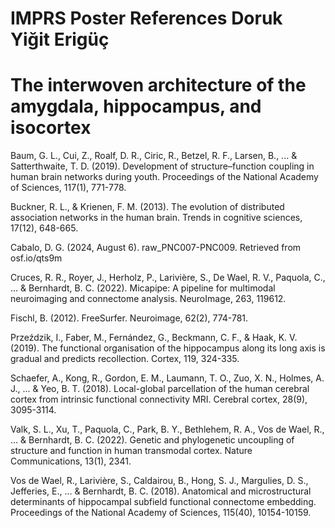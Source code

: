 # IMPRS Poster References Doruk Yiğit Erigüç

# The interwoven architecture of the amygdala, hippocampus, and isocortex


Baum, G. L., Cui, Z., Roalf, D. R., Ciric, R., Betzel, R. F., Larsen, B., ... & Satterthwaite, T. D. (2019). Development of structure–function coupling in human brain networks during youth. Proceedings of the National Academy of Sciences, 117(1), 771-778.

Buckner, R. L., & Krienen, F. M. (2013). The evolution of distributed association networks in the human brain. Trends in cognitive sciences, 17(12), 648-665.

Cabalo, D. G. (2024, August 6). raw_PNC007-PNC009. Retrieved from osf.io/qts9m

Cruces, R. R., Royer, J., Herholz, P., Larivière, S., De Wael, R. V., Paquola, C., ... & Bernhardt, B. C. (2022). Micapipe: A pipeline for multimodal neuroimaging and connectome analysis. NeuroImage, 263, 119612.

Fischl, B. (2012). FreeSurfer. Neuroimage, 62(2), 774-781.

Przeździk, I., Faber, M., Fernández, G., Beckmann, C. F., & Haak, K. V. (2019). The functional organisation of the hippocampus along its long axis is gradual and predicts recollection. Cortex, 119, 324-335.

Schaefer, A., Kong, R., Gordon, E. M., Laumann, T. O., Zuo, X. N., Holmes, A. J., ... & Yeo, B. T. (2018). Local-global parcellation of the human cerebral cortex from intrinsic functional connectivity MRI. Cerebral cortex, 28(9), 3095-3114.

Valk, S. L., Xu, T., Paquola, C., Park, B. Y., Bethlehem, R. A., Vos de Wael, R., ... & Bernhardt, B. C. (2022). Genetic and phylogenetic uncoupling of structure and function in human transmodal cortex. Nature Communications, 13(1), 2341.

Vos de Wael, R., Larivière, S., Caldairou, B., Hong, S. J., Margulies, D. S., Jefferies, E., ... & Bernhardt, B. C. (2018). Anatomical and microstructural determinants of hippocampal subfield functional connectome embedding. Proceedings of the National Academy of Sciences, 115(40), 10154-10159.
